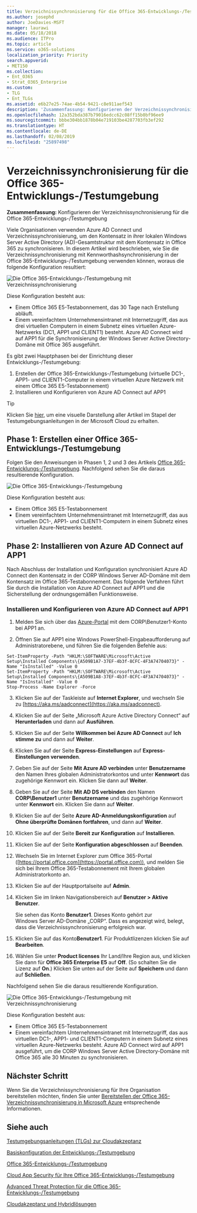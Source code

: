 ```yaml
---
title: Verzeichnissynchronisierung für die Office 365-Entwicklungs-/Testumgebung
ms.author: josephd
author: JoeDavies-MSFT
manager: laurawi
ms.date: 05/18/2018
ms.audience: ITPro
ms.topic: article
ms.service: o365-solutions
localization_priority: Priority
search.appverid:
- MET150
ms.collection:
- Ent_O365
- Strat_O365_Enterprise
ms.custom:
- TLG
- Ent_TLGs
ms.assetid: e6b27e25-74ae-4b54-9421-c8e911aef543
description: 'Zusammenfassung: Konfigurieren der Verzeichnissynchronisierung für die Office 365-Entwicklungs-/Testumgebung'
ms.openlocfilehash: 12a352bda387b79016edcc62c08ff15b0bf96ee9
ms.sourcegitcommit: bbbe304bb1878b04e719103be4287703fb3ef292
ms.translationtype: HT
ms.contentlocale: de-DE
ms.lasthandoff: 02/08/2019
ms.locfileid: "25897498"
---
```

# <a name="directory-synchronization-for-your-office-365-devtest-environment"></a>Verzeichnissynchronisierung für die Office 365-Entwicklungs-/Testumgebung

 **Zusammenfassung:** Konfigurieren der Verzeichnissynchronisierung für die Office 365-Entwicklungs-/Testumgebung
  
Viele Organisationen verwenden Azure AD Connect und Verzeichnissynchronisierung, um den Kontensatz in ihrer lokalen Windows Server Active Directory (AD)-Gesamtstruktur mit dem Kontensatz in Office 365 zu synchronisieren. In diesem Artikel wird beschrieben, wie Sie die Verzeichnissynchronisierung mit Kennworthashsynchronisierung in der Office 365-Entwicklungs-/Testumgebung verwenden können, woraus die folgende Konfiguration resultiert:
  
![Die Office 365-Entwicklungs-/Testumgebung mit Verzeichnissynchronisierung](media/be5b37b0-f832-4878-b153-436c31546e21.png)
  
Diese Konfiguration besteht aus:  
  
- Einem Office 365 E5-Testabonnement, das 30 Tage nach Erstellung abläuft.
- Einem vereinfachtem Unternehmensintranet mit Internetzugriff, das aus drei virtuellen Computern in einem Subnetz eines virtuellen Azure-Netzwerks (DC1, APP1 und CLIENT1) besteht. Azure AD Connect wird auf APP1 für die Synchronisierung der Windows Server Active Directory-Domäne mit Office 365 ausgeführt.
    
Es gibt zwei Hauptphasen bei der Einrichtung dieser Entwicklungs-/Testumgebung:
  
1. Erstellen der Office 365-Entwicklungs-/Testumgebung (virtuelle DC1-, APP1- und CLIENT1-Computer in einem virtuellen Azure Netzwerk mit einem Office 365 E5-Testabonnement)
2. Installieren und Konfigurieren von Azure AD Connect auf APP1
    
> [!TIP]
> Klicken Sie [hier](http://aka.ms/catlgstack), um eine visuelle Darstellung aller Artikel im Stapel der Testumgebungsanleitungen in der Microsoft Cloud zu erhalten.
  
## <a name="phase-1-create-an-office-365-devtest-environment"></a>Phase 1: Erstellen einer Office 365-Entwicklungs-/Testumgebung

Folgen Sie den Anweisungen in Phasen 1, 2 und 3 des Artikels [Office 365-Entwicklungs-/Testumgebung](office-365-dev-test-environment.md). Nachfolgend sehen Sie die daraus resultierende Konfiguration.
  
![Die Office 365-Entwicklungs-/Testumgebung](media/48fb91aa-09b0-4020-a496-a8253920c45d.png)
  
Diese Konfiguration besteht aus:  
  
- Einem Office 365 E5-Testabonnement
- Einem vereinfachtem Unternehmensintranet mit Internetzugriff, das aus virtuellen DC1-, APP1- und CLIENT1-Computern in einem Subnetz eines virtuellen Azure-Netzwerks besteht.
    
## <a name="phase-2-install-azure-ad-connect-on-app1"></a>Phase 2: Installieren von Azure AD Connect auf APP1

Nach Abschluss der Installation und Konfiguration synchronisiert Azure AD Connect den Kontensatz in der CORP Windows Server AD-Domäne mit dem Kontensatz im Office 365-Testabonnement. Das folgende Verfahren führt Sie durch die Installation von Azure AD Connect auf APP1 und die Sicherstellung der ordnungsgemäßen Funktionsweise.
  
### <a name="install-and-configure-azure-ad-connect-on-app1"></a>Installieren und Konfigurieren von Azure AD Connect auf APP1

1. Melden Sie sich über das [Azure-Portal](https://portal.azure.com) mit dem CORP\\Benutzer1-Konto bei APP1 an.
    
2. Öffnen Sie auf APP1 eine Windows PowerShell-Eingabeaufforderung auf Administratorebene, und führen Sie die folgenden Befehle aus:
    
  ```
  Set-ItemProperty -Path "HKLM:\SOFTWARE\Microsoft\Active Setup\Installed Components\{A509B1A7-37EF-4b3f-8CFC-4F3A74704073}" -Name "IsInstalled" -Value 0
Set-ItemProperty -Path "HKLM:\SOFTWARE\Microsoft\Active Setup\Installed Components\{A509B1A8-37EF-4b3f-8CFC-4F3A74704073}" -Name "IsInstalled" -Value 0
Stop-Process -Name Explorer -Force

  ```

3. Klicken Sie auf der Taskleiste auf **Internet Explorer**, und wechseln Sie zu [https://aka.ms/aadconnect](https://aka.ms/aadconnect).
    
4. Klicken Sie auf der Seite „Microsoft Azure Active Directory Connect“ auf **Herunterladen** und dann auf **Ausführen**.
    
5. Klicken Sie auf der Seite **Willkommen bei Azure AD Connect** auf **Ich stimme zu** und dann auf **Weiter**.
    
6. Klicken Sie auf der Seite **Express-Einstellungen** auf **Express-Einstellungen verwenden**.
    
7. Geben Sie auf der Seite **Mit Azure AD verbinden** unter **Benutzername** den Namen Ihres globalen Administratorkontos und unter **Kennwort** das zugehörige Kennwort ein. Klicken Sie dann auf **Weiter**.
    
8. Geben Sie auf der Seite **Mit AD DS verbinden** den Namen **CORP\\Benutzer1** unter **Benutzername** und das zugehörige Kennwort unter **Kennwort** ein. Klicken Sie dann auf **Weiter**.
    
9. Klicken Sie auf der Seite **Azure AD-Anmeldungskonfiguration** auf **Ohne überprüfte Domänen fortfahren**, und dann auf **Weiter**.
    
10. Klicken Sie auf der Seite **Bereit zur Konfiguration** auf **Installieren**.
    
11. Klicken Sie auf der Seite **Konfiguration abgeschlossen** auf **Beenden**.
    
12. Wechseln Sie im Internet Explorer zum Office 365-Portal ([https://portal.office.com](https://portal.office.com)), und melden Sie sich bei Ihrem Office 365-Testabonnement mit Ihrem globalen Administratorkonto an.
    
13. Klicken Sie auf der Hauptportalseite auf **Admin**.
    
14. Klicken Sie im linken Navigationsbereich auf **Benutzer > Aktive Benutzer**.
    
    Sie sehen das Konto **Benutzer1**. Dieses Konto gehört zur Windows Server AD-Domäne „CORP“. Dass es angezeigt wird, belegt, dass die Verzeichnissynchronisierung erfolgreich war.
    
15. Klicken Sie auf das Konto**Benutzer1**. Für Produktlizenzen klicken Sie auf **Bearbeiten**.
    
16. Wählen Sie unter **Product licenses** Ihr Land/Ihre Region aus, und klicken Sie dann für **Office 365 Enterprise E5** auf **Off**. (So schalten Sie die Lizenz auf **On**.) Klicken Sie unten auf der Seite auf **Speichern** und dann auf **Schließen**.
    
Nachfolgend sehen Sie die daraus resultierende Konfiguration.
  
![Die Office 365-Entwicklungs-/Testumgebung mit Verzeichnissynchronisierung](media/be5b37b0-f832-4878-b153-436c31546e21.png)
  
Diese Konfiguration besteht aus:  
  
- Einem Office 365 E5-Testabonnement
- Einem vereinfachtem Unternehmensintranet mit Internetzugriff, das aus virtuellen DC1-, APP1- und CLIENT1-Computern in einem Subnetz eines virtuellen Azure-Netzwerks besteht. Azure AD Connect wird auf APP1 ausgeführt, um die CORP Windows Server Active Directory-Domäne mit Office 365 alle 30 Minuten zu synchronisieren.
    
## <a name="next-step"></a>Nächster Schritt

Wenn Sie die Verzeichnissynchronisierung für Ihre Organisation bereitstellen möchten, finden Sie unter [Bereitstellen der Office 365-Verzeichnissynchronisierung in Microsoft Azure](deploy-office-365-directory-synchronization-dirsync-in-microsoft-azure.md) entsprechende Informationen.

## <a name="see-also"></a>Siehe auch

[Testumgebungsanleitungen (TLGs) zur Cloudakzeptanz](cloud-adoption-test-lab-guides-tlgs.md)

[Basiskonfiguration der Entwicklungs-/Testumgebung](base-configuration-dev-test-environment.md)

[Office 365-Entwicklungs-/Testumgebung](office-365-dev-test-environment.md)

[Cloud App Security für Ihre Office 365-Entwicklungs-/Testumgebung](cloud-app-security-for-your-office-365-dev-test-environment.md)

[Advanced Threat Protection für die Office 365-Entwicklungs-/Testumgebung](advanced-threat-protection-for-your-office-365-dev-test-environment.md)

[Cloudakzeptanz und Hybridlösungen](cloud-adoption-and-hybrid-solutions.md)




